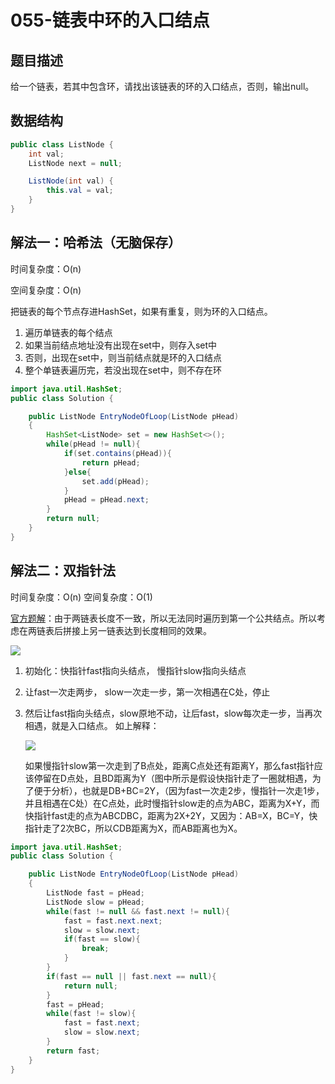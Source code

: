 # 055-链表中环的入口结点

## 题目描述

给一个链表，若其中包含环，请找出该链表的环的入口结点，否则，输出null。

## 数据结构

```java
public class ListNode {
    int val;
    ListNode next = null;

    ListNode(int val) {
        this.val = val;
    }
}
```

## 解法一：哈希法（无脑保存）

时间复杂度：O(n)

空间复杂度：O(n)

把链表的每个节点存进HashSet，如果有重复，则为环的入口结点。

1. 遍历单链表的每个结点
2. 如果当前结点地址没有出现在set中，则存入set中
3. 否则，出现在set中，则当前结点就是环的入口结点
4. 整个单链表遍历完，若没出现在set中，则不存在环

```java
import java.util.HashSet;
public class Solution {

    public ListNode EntryNodeOfLoop(ListNode pHead)
    {
        HashSet<ListNode> set = new HashSet<>();
        while(pHead != null){
            if(set.contains(pHead)){
                return pHead;
            }else{
                set.add(pHead);
            }
            pHead = pHead.next;
        }
        return null;
    }
}
```

## 解法二：双指针法

时间复杂度：O(n)
空间复杂度：O(1)

[官方题解](https://blog.nowcoder.net/n/9d3ffa4b004e43d1aff512141d0d7dac?f=comment)：由于两链表长度不一致，所以无法同时遍历到第一个公共结点。所以考虑在两链表后拼接上另一链表达到长度相同的效果。

![ ](https://uploadfiles.nowcoder.com/images/20200422/284295_1587551967334_9F5E82103ABBE2487DFB7C69C5D05D8F)

1. 初始化：快指针fast指向头结点， 慢指针slow指向头结点

2. 让fast一次走两步， slow一次走一步，第一次相遇在C处，停止

3. 然后让fast指向头结点，slow原地不动，让后fast，slow每次走一步，当再次相遇，就是入口结点。
   如上解释：

   ![ ](https://uploadfiles.nowcoder.com/images/20200422/284295_1587553517754_3DCB951FEBF0807DCA2148EC373574F2)

   如果慢指针slow第一次走到了B点处，距离C点处还有距离Y，那么fast指针应该停留在D点处，且BD距离为Y（图中所示是假设快指针走了一圈就相遇，为了便于分析），也就是DB+BC=2Y，（因为fast一次走2步，慢指针一次走1步，并且相遇在C处）在C点处，此时慢指针slow走的点为ABC，距离为X+Y，而快指针fast走的点为ABCDBC，距离为2X+2Y，又因为：AB=X，BC=Y，快指针走了2次BC，所以CDB距离为X，而AB距离也为X。

```java
import java.util.HashSet;
public class Solution {

    public ListNode EntryNodeOfLoop(ListNode pHead)
    {
        ListNode fast = pHead;
        ListNode slow = pHead;
        while(fast != null && fast.next != null){
            fast = fast.next.next;
            slow = slow.next;
            if(fast == slow){
                break;
            }
        }
        if(fast == null || fast.next == null){
            return null;
        }
        fast = pHead;
        while(fast != slow){
            fast = fast.next;
            slow = slow.next;
        }
        return fast;
    }
}
```

